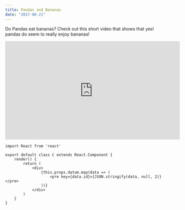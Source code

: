 ```yaml
---
title: Pandas and Bananas
date: "2017-08-21"
---
```


Do Pandas eat bananas? Check out this short video that shows that yes! pandas do
seem to really enjoy bananas!

<iframe width="560" height="315" src="https://www.youtube.com/embed/4SZl1r2O_bY" frameborder="0" allowfullscreen></iframe>

```javascript{1,7-9}
import React from 'react'

export default class C extends React.Component {
    render() {
        return (
            <div>
                {this.props.datum.map(data => (
                    <pre key={data.id}>{JSON.stringify(data, null, 2)}</pre>
                ))}
            </div>
        )
    }
}
```
